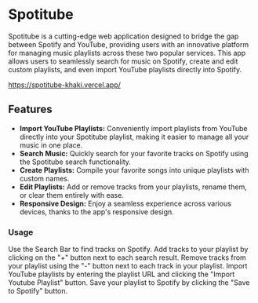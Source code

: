 # Spotitube

Spotitube is a cutting-edge web application designed to bridge the gap between Spotify and YouTube, providing users with an innovative platform for managing music playlists across these two popular services. This app allows users to seamlessly search for music on Spotify, create and edit custom playlists, and even import YouTube playlists directly into Spotify.

https://spotitube-khaki.vercel.app/

## Features

- **Import YouTube Playlists:** Conveniently import playlists from YouTube directly into your Spotitube playlist, making it easier to manage all your music in one place.
- **Search Music:** Quickly search for your favorite tracks on Spotify using the Spotitube search functionality.
- **Create Playlists:** Compile your favorite songs into unique playlists with custom names.
- **Edit Playlists:** Add or remove tracks from your playlists, rename them, or clear them entirely with ease.
- **Responsive Design:** Enjoy a seamless experience across various devices, thanks to the app's responsive design.

### Usage

Use the Search Bar to find tracks on Spotify.
Add tracks to your playlist by clicking on the "+" button next to each search result.
Remove tracks from your playlist using the "-" button next to each track in your playlist.
Import YouTube playlists by entering the playlist URL and clicking the "Import Youtube Playlist" button.
Save your playlist to Spotify by clicking the "Save to Spotify" button.
